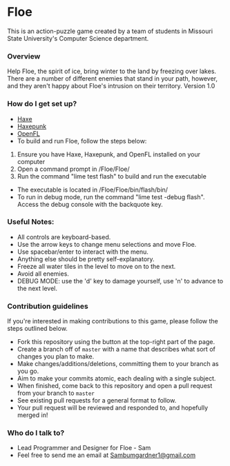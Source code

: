 # Floe

This is an action-puzzle game created by a team of students in Missouri State University's Computer Science department.

### Overview

Help Floe, the spirit of ice, bring winter to the land by freezing over lakes. There are a number of different enemies that stand in your path, however, and they aren't happy about Floe's intrusion on their territory. 
Version 1.0

### How do I get set up?

* [Haxe](http://www.haxe.org/download)
* [Haxepunk](http://www.haxepunk.com)
* [OpenFL](http://www.openfl.org/download/)
* To build and run Floe, follow the steps below:
 1. Ensure you have Haxe, Haxepunk, and OpenFL installed on your computer
 2. Open a command prompt in /Floe/Floe/
 3. Run the command "lime test flash" to build and run the executable
* The executable is located in /Floe/Floe/bin/flash/bin/
* To run in debug mode, run the command "lime test -debug flash". Access the debug console with the backquote key.

### Useful Notes:

* All controls are keyboard-based. 
 * Use the arrow keys to change menu selections and move Floe.
 * Use spacebar/enter to interact with the menu.
 * Anything else should be pretty self-explanatory.
* Freeze all water tiles in the level to move on to the next.
* Avoid all enemies.
* DEBUG MODE: use the 'd' key to damage yourself, use 'n' to advance to the next level.

### Contribution guidelines

If you're interested in making contributions to this game, please follow the steps outlined below.

* Fork this repository using the button at the top-right part of the page.
* Create a branch off of `master` with a name that describes what sort of changes you plan to make.
* Make changes/additions/deletions, committing them to your branch as you go. 
 * Aim to make your commits atomic, each dealing with a single subject.
* When finished, come back to this repository and open a pull request from your branch to `master`
 * See existing pull requests for a general format to follow.
* Your pull request will be reviewed and responded to, and hopefully merged in!

### Who do I talk to?

* Lead Programmer and Designer for Floe - Sam
* Feel free to send me an email at Sambumgardner1@gmail.com
